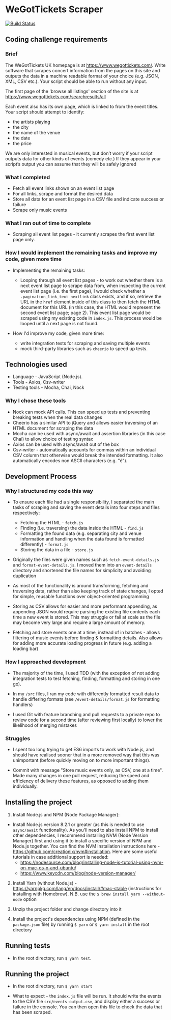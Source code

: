 # WeGotTickets Scraper

[![Build Status](https://travis-ci.org/BenRoss92/we-got-tickets-scraper.svg?branch=master)](https://travis-ci.org/BenRoss92/we-got-tickets-scraper)

## Coding challenge requirements

### Brief

The WeGotTickets UK homepage is at https://www.wegottickets.com/. Write software that scrapes concert information from the pages on this site and outputs the data in a machine readable format of your choice (e.g. JSON, XML, CSV etc.). Your script should be able to run without any input.

The first page of the 'browse all listings' section of the site is at https://www.wegottickets.com/searchresults/all

Each event also has its own page, which is linked to from the event titles. Your script should attempt to identify:
* the artists playing
* the city
* the name of the venue
* the date
* the price

We are only interested in musical events, but don’t worry if your script outputs data for other kinds of events (comedy etc.) If they appear in your script’s output you can assume that they will be safely ignored

### What I completed

* Fetch all event links shown on an event list page
* For all links, scrape and format the desired data
* Store all data for an event list page in a CSV file and indicate success or failure
* Scrape only music events

### What I ran out of time to complete

* Scraping all event list pages - it currently scrapes the first event list page only.

### How I would implement the remaining tasks and improve my code, given more time

* Implementing the remaining tasks:
  * Looping through all event list pages - to work out whether there is a next event list page to scrape data from, when inspecting the current event list page (i.e. the first page), I would check whether a `.pagination_link_text nextlink` class exists, and if so, retrieve the URL in the `href` element inside of this class to then fetch the HTML document for this URL (in this case, the HTML would represent the second event list page; page 2). This event list page would be scraped using my existing code in `index.js`. This process would be looped until a next page is not found.

* How I'd improve my code, given more time:
  * write integration tests for scraping and saving multiple events
  * mock third-party libraries such as `cheerio` to speed up tests.

## Technologies used

* Language - JavaScript (Node.js).
* Tools - Axios, Csv-writer
* Testing tools - Mocha, Chai, Nock

### Why I chose these tools

* Nock can mock API calls. This can speed up tests and preventing breaking tests when the real data changes
* Cheerio has a similar API to jQuery and allows easier traversing of an HTML document for scraping the data
* Mocha can be used with async/await and assertion libraries (in this case Chai) to allow choice of testing syntax 
* Axios can be used with async/await out of the box
* Csv-writer - automatically accounts for commas within an individual CSV column that otherwise would break the intended formatting. It also automatically encodes non ASCII characters (e.g. "é").

## Development Process

### Why I structured my code this way

* To ensure each file had a single responsibility, I separated the main tasks of scraping and saving the event details into four steps and files respectively:
    * Fetching the HTML - `fetch.js`
    * Finding (i.e. traversing) the data inside the HTML - `find.js`
    * Formatting the found data (e.g. separating city and venue information and handling when the data found is formatted differently) - `format.js`
    * Storing the data in a file - `store.js`

* Originally the files were given names such as `fetch-event-details.js` and `format-event-details.js`. I moved them into an `event-details` directory and shortened the file names for simplicity and avoiding duplication

* As most of the functionality is around transforming, fetching and traversing data, rather than also keeping track of state changes, I opted for simple, reusable functions over object-oriented programming

* Storing as CSV allows for easier and more performant appending, as appending JSON would require parsing the existing file contents each time a new event is stored. This may struggle or fail at scale as the file may become very large and require a large amount of memory.

* Fetching and store events one at a time, instead of in batches - allows filtering of music events before finding & formatting details. Also allows for adding more accurate loading progress in future (e.g. adding a loading bar)

### How I approached development

* The majority of the time, I used TDD (with the exception of not adding integration tests to test fetching, finding, formatting and storing in one go).

* In my `/src` files, I ran my code with differently formatted result data to handle differing formats (see `/event-details/format.js` for formatting handlers)

* I used Git with feature branching and pull requests to a private repo to review code for a second time (after reviewing first locally) to lower the likelihood of merging mistakes

### Struggles

* I spent too long trying to get ES6 imports to work with Node.js, and should have realised sooner that in a more removed way that this was unimportant (before quickly moving on to more important things).

* Commit with message "Store music events only, as CSV, one at a time". Made many changes in one pull request, reducing the speed and efficiency of delivery these features, as opposed to adding them individually.

## Installing the project

1) Install Node.js and NPM (Node Package Manager):

* Install Node.js version 8.2.1 or greater (as this is needed to use `async/await` functionality). As you'll need to also install NPM to install other dependencies, I recommend installing NVM (Node Version Manager) first and using it to install a specific version of NPM and Node.js together. You can find the NVM installation instructions here - https://github.com/creationix/nvm#installation. Here are some useful tutorials in case additional support is needed:
    * https://nodesource.com/blog/installing-node-js-tutorial-using-nvm-on-mac-os-x-and-ubuntu/
    * https://www.keycdn.com/blog/node-version-manager/

2) Install Yarn (without Node.js) - https://yarnpkg.com/lang/en/docs/install/#mac-stable (instructions for installing with Homebrew). N.B. use the `$ brew install yarn --without-node` option

3) Unzip the project folder and change directory into it

4) Install the project's dependencies using NPM (defined in the `package.json` file) by running `$ yarn` or `$ yarn install` in the root directory

## Running tests

* In the root directory, run `$ yarn test`.

## Running the project

* In the root directory, run `$ yarn start`

* What to expect - the `index.js` file will be run. It should write the events to the CSV file `src/events-output.csv`, and display either a success or failure in the console. You can then open this file to check the data that has been scraped.